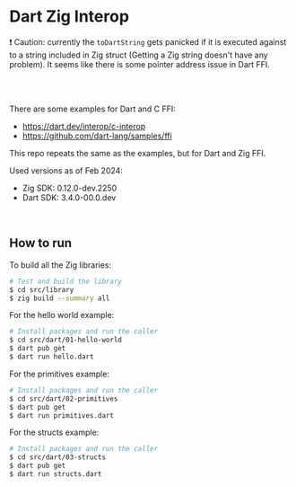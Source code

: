# Dart Zig Interop

:exclamation: Caution: currently the `toDartString` gets panicked if it is executed against to a string included in Zig struct (Getting a Zig string doesn't have any problem). It seems like there is some pointer address issue in Dart FFI.

<br/>
<br/>

There are some examples for Dart and C FFI:
- https://dart.dev/interop/c-interop
- https://github.com/dart-lang/samples/ffi

This repo repeats the same as the examples, but for Dart and Zig FFI.

Used versions as of Feb 2024:
- Zig SDK: 0.12.0-dev.2250
- Dart SDK: 3.4.0-00.0.dev

<br/>

## How to run

To build all the Zig libraries:
```sh
# Test and build the library
$ cd src/library
$ zig build --summary all
```

For the hello world example:
```sh
# Install packages and run the caller
$ cd src/dart/01-hello-world
$ dart pub get
$ dart run hello.dart
```

For the primitives example:
```sh
# Install packages and run the caller
$ cd src/dart/02-primitives
$ dart pub get
$ dart run primitives.dart
```

For the structs example:
```sh
# Install packages and run the caller
$ cd src/dart/03-structs
$ dart pub get
$ dart run structs.dart
```


